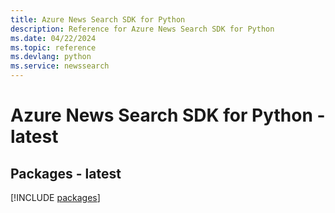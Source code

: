 ```yaml
---
title: Azure News Search SDK for Python
description: Reference for Azure News Search SDK for Python
ms.date: 04/22/2024
ms.topic: reference
ms.devlang: python
ms.service: newssearch
---
```

# Azure News Search SDK for Python - latest
## Packages - latest
[!INCLUDE [packages](news-search-index.md)]